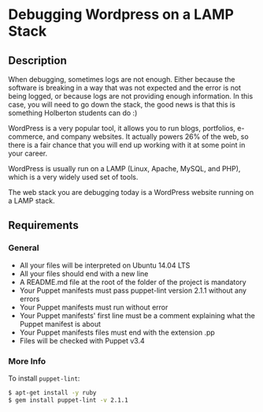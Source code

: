 # Debugging Wordpress on a LAMP Stack

## Description

When debugging, sometimes logs are not enough. Either because the software is breaking in a way that was not expected and the error is not being logged, or because logs are not providing enough information. In this case, you will need to go down the stack, the good news is that this is something Holberton students can do :)

WordPress is a very popular tool, it allows you to run blogs, portfolios, e-commerce, and company websites. It actually powers 26% of the web, so there is a fair chance that you will end up working with it at some point in your career.

WordPress is usually run on a LAMP (Linux, Apache, MySQL, and PHP), which is a very widely used set of tools.

The web stack you are debugging today is a WordPress website running on a LAMP stack.

## Requirements

### General
- All your files will be interpreted on Ubuntu 14.04 LTS
- All your files should end with a new line
- A README.md file at the root of the folder of the project is mandatory
- Your Puppet manifests must pass puppet-lint version 2.1.1 without any errors
- Your Puppet manifests must run without error
- Your Puppet manifests' first line must be a comment explaining what the Puppet manifest is about
- Your Puppet manifests files must end with the extension .pp
- Files will be checked with Puppet v3.4

### More Info
To install `puppet-lint`:
```bash
$ apt-get install -y ruby
$ gem install puppet-lint -v 2.1.1

